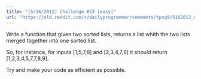 ```yaml
---
title: "[5/16/2012] Challenge #53 [easy]"
url: "https://old.reddit.com/r/dailyprogrammer/comments/tpxq9/5162012_challenge_53_easy/"
---
```


Write a function that given two sorted lists, returns a list whith the two lists merged together into one sorted list. 

So, for instance, for inputs [1,5,7,8] and [2,3,4,7,9] it should return [1,2,3,4,5,7,7,8,9]. 

Try and make your code as efficient as possible. 